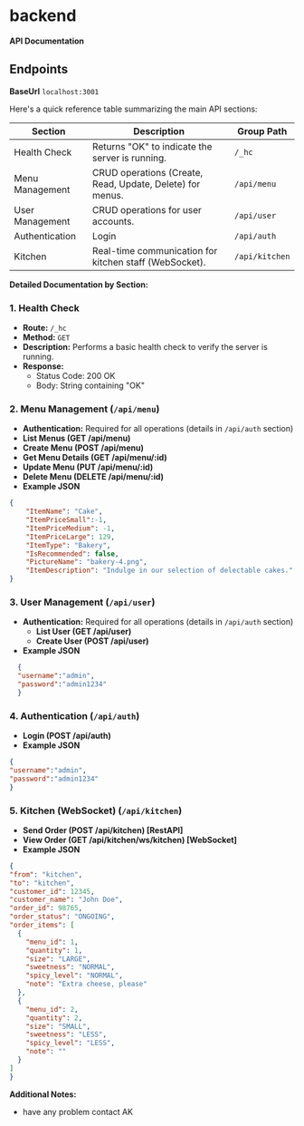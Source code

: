 # backend


**API Documentation**

## Endpoints

**BaseUrl** `localhost:3001`

Here's a quick reference table summarizing the main API sections:

| Section        | Description                                              | Group Path |
|----------------|------------------------------------------------------------|-------------|
| Health Check    | Returns "OK" to indicate the server is running.         | `/_hc`       |
| Menu Management | CRUD operations (Create, Read, Update, Delete) for menus. | `/api/menu`   |
| User Management | CRUD operations for user accounts.                   | `/api/user`  |
| Authentication  | Login                                                  | `/api/auth`  |
| Kitchen        | Real-time communication for kitchen staff (WebSocket).     | `/api/kitchen` |

**Detailed Documentation by Section:**

### 1. Health Check

* **Route:** `/_hc`
* **Method:** `GET`
* **Description:** Performs a basic health check to verify the server is running.
* **Response:**
    * Status Code: 200 OK
    * Body: String containing "OK"

### 2. Menu Management (`/api/menu`)

* **Authentication:** Required for all operations (details in `/api/auth` section)
* **List Menus (GET /api/menu)**
* **Create Menu (POST /api/menu)**
* **Get Menu Details (GET /api/menu/:id)**
* **Update Menu (PUT /api/menu/:id)**
* **Delete Menu (DELETE /api/menu/:id)**
* **Example JSON**
```JSON
{
    "ItemName": "Cake",
    "ItemPriceSmall":-1,
    "ItemPriceMedium": -1,
    "ItemPriceLarge": 129,
    "ItemType": "Bakery",
    "IsRecommended": false,
    "PictureName": "bakery-4.png",
    "ItemDescription": "Indulge in our selection of delectable cakes."
}
```

### 3. User Management (`/api/user`)

* **Authentication:** Required for all operations (details in `/api/auth` section)
  * **List User (GET /api/user)**
  * **Create User (POST /api/user)**
* **Example JSON**
```JSON
  {
  "username":"admin",
  "password":"admin1234"
  }
  ```


### 4. Authentication (`/api/auth`)
  * **Login (POST /api/auth)**
  * **Example JSON**
  ```JSON
  {
  "username":"admin",
  "password":"admin1234"
  }
  ```

### 5. Kitchen (WebSocket) (`/api/kitchen`)
  * **Send Order (POST /api/kitchen) [RestAPI]**
  * **View Order (GET /api/kitchen/ws/kitchen) [WebSocket]** 
  * **Example JSON** 
  ```JSON
  {
  "from": "kitchen",
  "to": "kitchen",
  "customer_id": 12345,
  "customer_name": "John Doe",
  "order_id": 98765, 
  "order_status": "ONGOING",
  "order_items": [
    {
      "menu_id": 1,
      "quantity": 1,
      "size": "LARGE",
      "sweetness": "NORMAL",
      "spicy_level": "NORMAL",
      "note": "Extra cheese, please"
    },
    {
      "menu_id": 2,
      "quantity": 2,
      "size": "SMALL",
      "sweetness": "LESS",
      "spicy_level": "LESS",
      "note": ""
    }
  ]
}
```
**Additional Notes:**
* have any problem contact AK